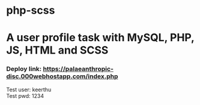 # php-scss

# A user profile task with MySQL, PHP, JS, HTML and SCSS

### Deploy link: https://palaeanthropic-disc.000webhostapp.com/index.php

Test user: keerthu <br>
Test pwd: 1234
